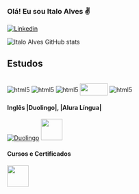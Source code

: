 ### Olá! Eu sou Italo Alves ✌


[![Linkedin](https://img.shields.io/badge/LinkedIn-0077B5?style=for-the-badge&logo=linkedin&logoColor=white)](https://www.linkedin.com/in/italo-alves-b66873231/)

![Italo Alves GitHub stats](https://github-readme-stats.vercel.app/api?username=devitalves&show_icons=true&theme=radical)

## Estudos

<div style="display: inline_block"><br/>
  <img align="center" alt="html5" src="https://img.shields.io/badge/Python-14354C?style=for-the-badge&logo=python&logoColor=white" />
  <img align="center" alt="html5" src="https://img.shields.io/badge/JavaScript-323330?style=for-the-badge&logo=javascript&logoColor=F7DF1E" />
  <img align="center" alt="html5"src="https://img.shields.io/badge/C%23-239120?style=for-the-badge&logo=c-sharp&logoColor=white" />
  <img <img align="center" src="https://datascientest.com/es/wp-content/uploads/sites/7/2020/10/power-bi-logo-1.jpg" width="65" height = "28"></a>
  <img align="center" alt="html5" src="https://img.shields.io/badge/Microsoft_Excel-217346?style=for-the-badge&logo=microsoft-excel&logoColor=white" />

</div>

#### Inglês |Duolingo|, |Alura Língua|

[![Duolingo](https://img.shields.io/badge/Duolingo-58CC02?style=for-the-badge&logo=Duolingo&logoColor=white)](https://www.duolingo.com/profile/000539.9c4yMHqS)
<a href="https://cursos.aluralingua.com.br/user/italo-alves">
  <img src="https://cdn.imp-multimedia.com/logos/br/cupom-de-desconto-alura-lingua.png" width="50" height = "50">
</a>


#### Cursos e Certificados
<a href="https://cursos.alura.com.br/user/italo-alves1">
  <img src="https://avatars.githubusercontent.com/u/4975968?s=200&v=4" width="50" height = "50">
</a>
